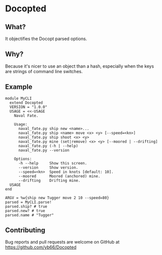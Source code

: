 # Docopted

## What?

It objectifies the Docopt parsed options.

## Why?

Because it's nicer to use an object than a hash, especially when the keys are strings of command line switches.

## Example

    module MyCLI
      extend Docopted
      VERSION = "1.0.0"
      USAGE = <<-USAGE
        Naval Fate.

        Usage:
          naval_fate.py ship new <name>...
          naval_fate.py ship <name> move <x> <y> [--speed=<kn>]
          naval_fate.py ship shoot <x> <y>
          naval_fate.py mine (set|remove) <x> <y> [--moored | --drifting]
          naval_fate.py (-h | --help)
          naval_fate.py --version

        Options:
          -h --help     Show this screen.
          --version     Show version.
          --speed=<kn>  Speed in knots [default: 10].
          --moored      Moored (anchored) mine.
          --drifting    Drifting mine.
      USAGE
    end

    ARGV = %w{ship new Tugger move 2 10 --speed=80}
    parsed = MyCLI.parse!
    parsed.ship? # true
    parsed.new? # true
    parsed.name # "Tugger"

## Contributing

Bug reports and pull requests are welcome on GitHub at https://github.com/yb66/Docopted

